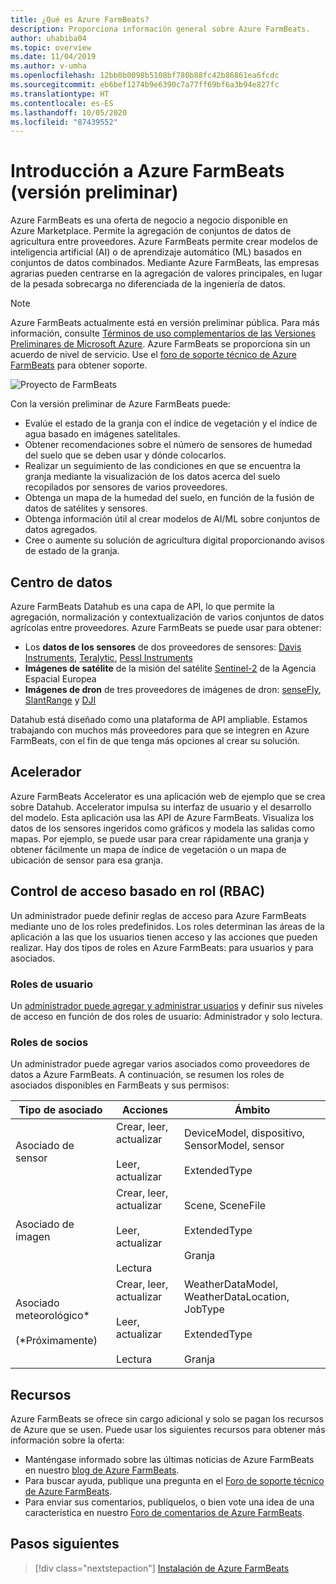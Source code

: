```yaml
---
title: ¿Qué es Azure FarmBeats?
description: Proporciona información general sobre Azure FarmBeats.
author: uhabiba04
ms.topic: overview
ms.date: 11/04/2019
ms.author: v-umha
ms.openlocfilehash: 12bb0b0098b5108bf780b88fc42b86861ea6fcdc
ms.sourcegitcommit: eb6bef1274b9e6390c7a77ff69bf6a3b94e827fc
ms.translationtype: HT
ms.contentlocale: es-ES
ms.lasthandoff: 10/05/2020
ms.locfileid: "87439552"
---
```

# <a name="overview-of-azure-farmbeats-preview"></a>Introducción a Azure FarmBeats (versión preliminar)

Azure FarmBeats es una oferta de negocio a negocio disponible en Azure Marketplace. Permite la agregación de conjuntos de datos de agricultura entre proveedores. Azure FarmBeats permite crear modelos de inteligencia artificial (AI) o de aprendizaje automático (ML) basados en conjuntos de datos combinados. Mediante Azure FarmBeats, las empresas agrarias pueden centrarse en la agregación de valores principales, en lugar de la pesada sobrecarga no diferenciada de la ingeniería de datos.

> [!NOTE]
> Azure FarmBeats actualmente está en versión preliminar pública. Para más información, consulte [Términos de uso complementarios de las Versiones Preliminares de Microsoft Azure](https://azure.microsoft.com/support/legal/preview-supplemental-terms/). Azure FarmBeats se proporciona sin un acuerdo de nivel de servicio. Use el [foro de soporte técnico de Azure FarmBeats](https://aka.ms/farmbeatssupport) para obtener soporte.

![Proyecto de FarmBeats](./media/architecture-for-farmbeats/farmbeats-architecture-1.png)

Con la versión preliminar de Azure FarmBeats puede:

- Evalúe el estado de la granja con el índice de vegetación y el índice de agua basado en imágenes satelitales.
- Obtener recomendaciones sobre el número de sensores de humedad del suelo que se deben usar y dónde colocarlos.
- Realizar un seguimiento de las condiciones en que se encuentra la granja mediante la visualización de los datos acerca del suelo recopilados por sensores de varios proveedores.
- Obtenga un mapa de la humedad del suelo, en función de la fusión de datos de satélites y sensores.
- Obtenga información útil al crear modelos de AI/ML sobre conjuntos de datos agregados.
- Cree o aumente su solución de agricultura digital proporcionando avisos de estado de la granja.

## <a name="datahub"></a>Centro de datos

Azure FarmBeats Datahub es una capa de API, lo que permite la agregación, normalización y contextualización de varios conjuntos de datos agrícolas entre proveedores. Azure FarmBeats se puede usar para obtener:
- Los **datos de los sensores** de dos proveedores de sensores: [Davis Instruments](https://www.davisinstruments.com/product/enviromonitor-gateway/), [Teralytic](https://teralytic.com/), [Pessl Instruments](https://metos.at/)
- **Imágenes de satélite** de la misión del satélite [Sentinel-2](https://sentinel.esa.int/web/sentinel/home) de la Agencia Espacial Europea
- **Imágenes de dron** de tres proveedores de imágenes de dron: [senseFly](https://www.sensefly.com/), [SlantRange](https://slantrange.com/) y [DJI](https://dji.com/)

Datahub está diseñado como una plataforma de API ampliable. Estamos trabajando con muchos más proveedores para que se integren en Azure FarmBeats, con el fin de que tenga más opciones al crear su solución.

## <a name="accelerator"></a>Acelerador

Azure FarmBeats Accelerator es una aplicación web de ejemplo que se crea sobre Datahub. Accelerator impulsa su interfaz de usuario y el desarrollo del modelo. Esta aplicación usa las API de Azure FarmBeats. Visualiza los datos de los sensores ingeridos como gráficos y modela las salidas como mapas. Por ejemplo, se puede usar para crear rápidamente una granja y obtener fácilmente un mapa de índice de vegetación o un mapa de ubicación de sensor para esa granja.

## <a name="role-based-access-control-rbac"></a>Control de acceso basado en rol (RBAC)

Un administrador puede definir reglas de acceso para Azure FarmBeats mediante uno de los roles predefinidos. Los roles determinan las áreas de la aplicación a las que los usuarios tienen acceso y las acciones que pueden realizar. Hay dos tipos de roles en Azure FarmBeats: para usuarios y para asociados.

### <a name="user-roles"></a>Roles de usuario

Un [administrador puede agregar y administrar usuarios](manage-users-in-azure-farmbeats.md) y definir sus niveles de acceso en función de dos roles de usuario: Administrador y solo lectura.

### <a name="partner-roles"></a>Roles de socios

Un administrador puede agregar varios asociados como proveedores de datos a Azure FarmBeats. A continuación, se resumen los roles de asociados disponibles en FarmBeats y sus permisos:

| Tipo de asociado    |   Acciones  | Ámbito |
| ---- | -------- | -------- |
| Asociado de sensor  |   Crear, leer, actualizar <br/> <br/> Leer, actualizar | DeviceModel, dispositivo, SensorModel, sensor <br/> <br/> ExtendedType |
| Asociado de imagen  |   Crear, leer, actualizar <br/> <br/> Leer, actualizar <br/> <br/> Lectura | Scene, SceneFile <br/> <br/> ExtendedType <br/> <br/> Granja |
| Asociado meteorológico* <br/> <br/>  (*Próximamente) |   Crear, leer, actualizar <br/> <br/> Leer, actualizar <br/> <br/> Lectura | WeatherDataModel, WeatherDataLocation, JobType <br/> <br/> ExtendedType <br/> <br/> Granja |

## <a name="resources"></a>Recursos

Azure FarmBeats se ofrece sin cargo adicional y solo se pagan los recursos de Azure que se usen. Puede usar los siguientes recursos para obtener más información sobre la oferta:

- Manténgase informado sobre las últimas noticias de Azure FarmBeats en nuestro [blog de Azure FarmBeats](https://aka.ms/farmbeatsblog).
- Para buscar ayuda, publique una pregunta en el [Foro de soporte técnico de Azure FarmBeats](https://aka.ms/farmbeatssupport).
- Para enviar sus comentarios, publíquelos, o bien vote una idea de una característica en nuestro [Foro de comentarios de Azure FarmBeats](https://aka.ms/farmbeatsfeedback).

## <a name="next-steps"></a>Pasos siguientes

> [!div class="nextstepaction"]
> [Instalación de Azure FarmBeats](install-azure-farmbeats.md)

